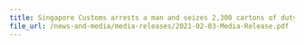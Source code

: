 ```yaml
---
title: Singapore Customs arrests a man and seizes 2,300 cartons of duty-unpaid cigarettes
file_url: /news-and-media/media-releases/2021-02-03-Media-Release.pdf
---
```

